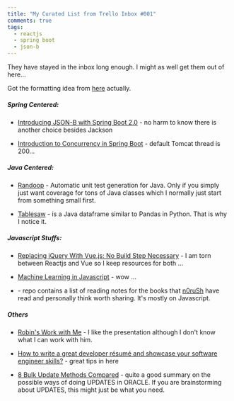 ```yaml
---
title: "My Curated List from Trello Inbox #001"
comments: true
tags:
  - reactjs
  - spring boot
  - json-b
---
```


They have stayed in the inbox long enough. I might as well get them out of here...

Got the formatting idea from [here](https://www.e4developer.com/2018/04/08/e4developer-newsletter-april-2018-number-2/) actually.

<!--more-->

##### Spring Centered:

* [Introducing JSON-B with Spring Boot 2.0](https://www.e4developer.com/2018/03/04/introducing-json-b-with-spring-boot-2-0/) - no harm to know there is another choice besides Jackson

* [Introduction to Concurrency in Spring Boot](https://www.e4developer.com/2018/03/30/introduction-to-concurrency-in-spring-boot/) - default Tomcat thread is 200... 

##### Java Centered:

* [Randoop](https://randoop.github.io/randoop/) - Automatic unit test generation for Java. Only if you simply just want coverage for tons of Java classes which I normally just start from something small first.

* [Tablesaw](https://github.com/jtablesaw/tablesaw) -  is a Java dataframe similar to Pandas in Python. That is why I notice it.

##### Javascript Stuffs:

* [Replacing jQuery With Vue.js: No Build Step Necessary](https://www.smashingmagazine.com/2018/02/jquery-vue-javascript/) - I am torn between Reactjs and Vue so I keep resources for both ...

* [Machine Learning in Javascript](https://bri.im/) - wow ...

* [](https://github.com/n0ruSh/the-art-of-reading) - repo contains a list of reading notes for the books that [n0ruSh](https://github.com/n0ruSh) have read and personally think worth sharing. It's mostly on Javascript.

##### Others

* [Robin's Work with Me](https://www.robinwieruch.de/work-with-me/) - I like the presentation although I don't know what I can work with him.

* [How to write a great developer résumé and showcase your software engineer skills?](https://medium.freecodecamp.org/how-to-write-a-great-resume-for-software-engineers-75d514dd8322) - great tips in here

* [8 Bulk Update Methods Compared](http://www.orafaq.com/node/2450) - quite a good summary on the possible ways of doing UPDATES in ORACLE. If you are brainstorming about UPDATES, this might just be what you need.


